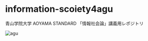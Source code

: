 # information-scoiety4agu
青山学院大学 AOYAMA STANDARD 「情報社会論」講義用レポジトリ


![agu](https://cloud.githubusercontent.com/assets/416977/26479515/d484af0e-420e-11e7-9c3b-c8e89040809e.jpg)

